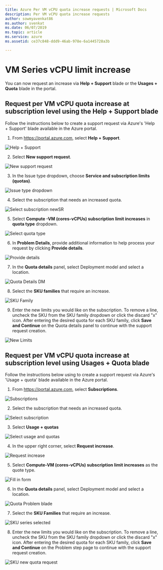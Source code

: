 ```yaml
---
title: Azure Per VM vCPU quota increase requests | Microsoft Docs
description: Per VM vCPU quota increase requests
author: sowmyavenkat86
ms.author: svenkat
ms.date: 06/07/2019
ms.topic: article
ms.service: azure
ms.assetid: ce37c848-ddd9-46ab-978e-6a1445728a3b

---
```


# VM Series vCPU limit increase

You can now request an increase via **Help + Support** blade or the **Usages + Quota** blade in the portal. 

## Request per VM vCPU quota increase at subscription level using the **Help + Support** blade

Follow the instructions below to create a support request via Azure's 'Help + Support' blade available in the Azure portal. 

1. From https://portal.azure.com, select **Help + Support**.

![Help + Support](./media/resource-manager-core-quotas-request/helpsupport.png)
 
2.  Select **New support request**. 

![New support request](./media/resource-manager-core-quotas-request/newsupportrequest.png)

3. In the Issue type dropdown, choose **Service and subscription limits (quotas)**.

![Issue type dropdown](./media/resource-manager-core-quotas-request/issuetypedropdown.png)

4. Select the subscription that needs an increased quota.

![Select subscription newSR](./media/resource-manager-core-quotas-request/select-subscription-sr.png)
   
5. Select **Compute -VM (cores-vCPUs) subscription  limit increases** in **quota type** dropdown. 

![Select quota type](./media/resource-manager-core-quotas-request/select-quota-type.png)

6. In **Problem Details**, provide additional information to help process your request by clicking **Provide details**.

![Provide details](./media/resource-manager-core-quotas-request/provide-details.png)

7. In the **Quota details** panel, select Deployment model and select a location.

![Quota Details DM](./media/resource-manager-core-quotas-request/quota-details.png)

8. Select the **SKU families** that require an increase. 

![SKU Family](./media/resource-manager-core-quotas-request/sku-family.png)

9. Enter the new limits you would like on the subscription. To remove a line, uncheck the SKU from the SKU family dropdown or click the discard "x" icon. After entering the desired quota for each SKU family, click **Save and Continue** on the Quota details panel to continue with the support request creation.

![New Limits](./media/resource-manager-core-quotas-request/new-limits.png)


## Request per VM vCPU quota increase at subscription level using **Usages + Quota** blade

Follow the instructions below using to create a support request via Azure's 'Usage + quota' blade available in the Azure portal. 

1. From https://portal.azure.com, select **Subscriptions**.

![Subscriptions](./media/resource-manager-core-quotas-request/subscriptions.png)

2. Select the subscription that needs an increased quota.

![Select subscription](./media/resource-manager-core-quotas-request/select-subscription.png)

3. Select **Usage + quotas**

![Select usage and quotas](./media/resource-manager-core-quotas-request/select-usage-quotas.png)

4. In the upper right corner, select **Request increase**.

![Request increase](./media/resource-manager-core-quotas-request/request-increase.png)

5. Select **Compute-VM (cores-vCPUs) subscription limit increases** as the quote type. 

![Fill in form](./media/resource-manager-core-quotas-request/forms.png)
   
6. In the **Quota details** panel, select Deployment model and select a location.

![Quota Problem blade](./media/resource-manager-core-quotas-request/problemstep.png)

7. Select the **SKU Families** that require an increase.

![SKU series selected](./media/resource-manager-core-quotas-request/sku-family.png)

8. Enter the new limits you would like on the subscription. To remove a line, uncheck the SKU from the SKU family dropdown or click the discard "x" icon. After entering the desired quota for each SKU family, click **Save and Continue** on the Problem step page to continue with the support request creation.

![SKU new quota request](./media/resource-manager-core-quotas-request/new-limits.png)


